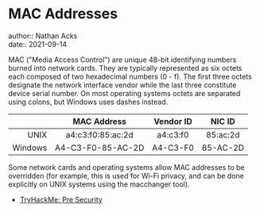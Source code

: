 # MAC Addresses

author:: Nathan Acks  
date:: 2021-09-14

MAC ("Media Access Control") are unique 48-bit identifying numbers burned into network cards. They are typically represented as six octets each composed of two hexadecimal numbers (0 - f). The first three octets designate the network interface vendor while the last three constitute device serial number. On most operating systems octets are separated using colons, but Windows uses dashes instead.

|         | MAC Address       | Vendor ID | NIC ID   |
| -------:|:-----------------:|:---------:|:--------:| 
|    UNIX | a4:c3:f0:85:ac:2d |  a4:c3:f0 | 85:ac:2d |
| Windows | A4-C3-F0-85-AC-2D |  A4-C3-F0 | 85-AC-2D |

Some network cards and operating systems allow MAC addresses to be overridden (for example, this is used for Wi-Fi privacy, and can be done explicitly on UNIX systems using the macchanger tool).

* [TryHackMe: Pre Security](tryhackme-pre-security.md)

